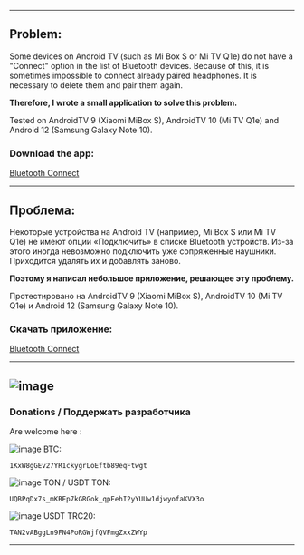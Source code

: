 
---

## **Problem:**

Some devices on Android TV (such as Mi Box S or Mi TV Q1e) do not have a "Connect" option in the list of Bluetooth devices. Because of this, it is sometimes impossible to connect already paired headphones. It is necessary to delete them and pair them again.

**Therefore, I wrote a small application to solve this problem.**

Tested on AndroidTV 9 (Xiaomi MiBox S), AndroidTV 10 (Mi TV Q1e) and Android 12 (Samsung Galaxy Note 10).

### **Download the app:**
[Bluetooth Connect](https://github.com/kiper292/bluetooth_connect/releases/download/v1.0.0/bluetooth_connect.apk)

---

## **Проблема:**

Некоторые устройства на Android TV (например, Mi Box S или Mi TV Q1e) не имеют опции «Подключить» в списке Bluetooth устройств. Из-за этого иногда невозможно подключить уже сопряженные наушники. Приходится удалять их и добавлять заново.

**Поэтому я написал небольшое приложение, решающее эту проблему.**

Протестировано на AndroidTV 9 (Xiaomi MiBox S), AndroidTV 10 (Mi TV Q1e) и Android 12 (Samsung Galaxy Note 10).

### **Скачать приложение:**
[Bluetooth Connect](https://github.com/kiper292/bluetooth_connect/releases/download/v1.0.0/bluetooth_connect.apk)

---
![image](https://github.com/user-attachments/assets/a3222812-4f75-4143-bf0f-03cfe61bd34d)
---

### **Donations / Поддержать разработчика**
Are welcome here :

![image](https://github.com/user-attachments/assets/13f67691-9c4f-463b-a0e6-5fcc9c9bae84) BTC:
```plaintext
1KxW8gGEv27YR1ckygrLoEftb89eqFtwgt
```

![image](https://github.com/user-attachments/assets/49749ce5-1296-46dd-8f55-16f874b3e887) TON / USDT TON: 
```plaintext
UQBPqDx7s_mKBEp7kGRGok_qpEehI2yYUUw1djwyofaKVX3o
```

![image](https://github.com/user-attachments/assets/3e23f917-327e-42a6-b4e0-c1def9a42785) USDT TRC20: 
```plaintext
TAN2vABggLn9FN4PoRGWjfQVFmgZxxZWYp
```

---
